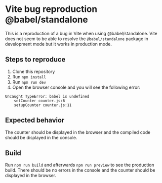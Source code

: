 # Vite bug reproduction @babel/standalone

This is a reproduction of a bug in Vite when using @babel/standalone. Vite does not seem to be able to resolve the `@babel/standalone` package in development mode but it works in production mode.

## Steps to reproduce

1. Clone this repository
2. Run `npm install`
3. Run `npm run dev`
4. Open the browser console and you will see the following error:

```
Uncaught TypeError: babel is undefined
    setCounter counter.js:6
    setupCounter counter.js:11
```

## Expected behavior

The counter should be displayed in the browser and the compiled code should be displayed in the console.

## Build

Run `npm run build` and afterwards `npm run preview` to see the production build. There should be no errors in the console and the counter should be displayed in the browser.
